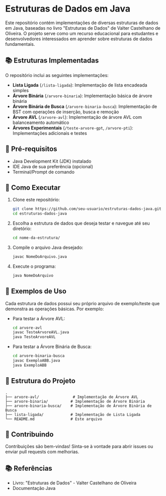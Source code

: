 # Estruturas de Dados em Java

Este repositório contém implementações de diversas estruturas de dados em Java, baseadas no livro "Estruturas de Dados" de Valter Castelhano de Oliveira. O projeto serve como um recurso educacional para estudantes e desenvolvedores interessados em aprender sobre estruturas de dados fundamentais.

## 📚 Estruturas Implementadas

O repositório inclui as seguintes implementações:

- **Lista Ligada** (`/lista-ligada`): Implementação de lista encadeada simples
- **Árvore Binária** (`/arvore-binaria`): Implementação básica de árvore binária
- **Árvore Binária de Busca** (`/arvore-binaria-busca`): Implementação de BST com operações de inserção, busca e remoção
- **Árvore AVL** (`/arvore-avl`): Implementação de árvore AVL com balanceamento automático
- **Árvores Experimentais** (`/teste-arvore-gpt`, `/arvore-pti`): Implementações adicionais e testes

## 🔧 Pré-requisitos

- Java Development Kit (JDK) instalado
- IDE Java de sua preferência (opcional)
- Terminal/Prompt de comando

## 🚀 Como Executar

1. Clone este repositório:
   ```bash
   git clone https://github.com/seu-usuario/estruturas-dados-java.git
   cd estruturas-dados-java
   ```

2. Escolha a estrutura de dados que deseja testar e navegue até seu diretório:
   ```bash
   cd nome-da-estrutura/
   ```

3. Compile o arquivo Java desejado:
   ```bash
   javac NomeDoArquivo.java
   ```

4. Execute o programa:
   ```bash
   java NomeDoArquivo
   ```

## 📖 Exemplos de Uso

Cada estrutura de dados possui seu próprio arquivo de exemplo/teste que demonstra as operações básicas. Por exemplo:

- Para testar a Árvore AVL:
  ```bash
  cd arvore-avl
  javac TesteArvoreAVL.java
  java TesteArvoreAVL
  ```

- Para testar a Árvore Binária de Busca:
  ```bash
  cd arvore-binaria-busca
  javac ExemploABB.java
  java ExemploABB
  ```

## 📝 Estrutura do Projeto

```
.
├── arvore-avl/               # Implementação de Árvore AVL
├── arvore-binaria/          # Implementação de Árvore Binária
├── arvore-binaria-busca/    # Implementação de Árvore Binária de Busca
├── lista-ligada/            # Implementação de Lista Ligada
└── README.md                # Este arquivo
```

## 🤝 Contribuindo

Contribuições são bem-vindas! Sinta-se à vontade para abrir issues ou enviar pull requests com melhorias.

## 📚 Referências

- Livro: "Estruturas de Dados" - Valter Castelhano de Oliveira
- Documentação Java